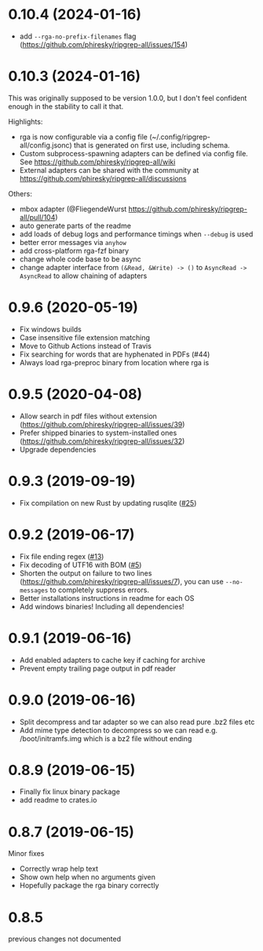 # 0.10.4 (2024-01-16)

- add `--rga-no-prefix-filenames` flag (https://github.com/phiresky/ripgrep-all/issues/154)

# 0.10.3 (2024-01-16)

This was originally supposed to be version 1.0.0, but I don't feel confident enough in the stability to call it that.

Highlights:

- rga is now configurable via a config file (~/.config/ripgrep-all/config.jsonc) that is generated on first use, including schema.
- Custom subprocess-spawning adapters can be defined via config file. See https://github.com/phiresky/ripgrep-all/wiki
- External adapters can be shared with the community at https://github.com/phiresky/ripgrep-all/discussions

Others:

- mbox adapter (@FliegendeWurst https://github.com/phiresky/ripgrep-all/pull/104)
- auto generate parts of the readme
- add loads of debug logs and performance timings when `--debug` is used
- better error messages via `anyhow`
- add cross-platform rga-fzf binary
- change whole code base to be async
- change adapter interface from `(&Read, &Write) -> ()` to `AsyncRead -> AsyncRead` to allow chaining of adapters

# 0.9.6 (2020-05-19)

- Fix windows builds
- Case insensitive file extension matching
- Move to Github Actions instead of Travis
- Fix searching for words that are hyphenated in PDFs (#44)
- Always load rga-preproc binary from location where rga is

# 0.9.5 (2020-04-08)

- Allow search in pdf files without extension (https://github.com/phiresky/ripgrep-all/issues/39)
- Prefer shipped binaries to system-installed ones (https://github.com/phiresky/ripgrep-all/issues/32)
- Upgrade dependencies

# 0.9.3 (2019-09-19)

- Fix compilation on new Rust by updating rusqlite ([#25](https://github.com/phiresky/ripgrep-all/pull/25))

# 0.9.2 (2019-06-17)

- Fix file ending regex ([#13](https://github.com/phiresky/ripgrep-all/issues/13))
- Fix decoding of UTF16 with BOM ([#5](https://github.com/phiresky/ripgrep-all/issues/5))
- Shorten the output on failure to two lines (https://github.com/phiresky/ripgrep-all/issues/7), you can use `--no-messages` to completely suppress errors.
- Better installations instructions in readme for each OS
- Add windows binaries! Including all dependencies!

# 0.9.1 (2019-06-16)

- Add enabled adapters to cache key if caching for archive
- Prevent empty trailing page output in pdf reader

# 0.9.0 (2019-06-16)

- Split decompress and tar adapter so we can also read pure .bz2 files etc
- Add mime type detection to decompress so we can read e.g. /boot/initramfs.img which is a bz2 file without ending

# 0.8.9 (2019-06-15)

- Finally fix linux binary package
- add readme to crates.io

# 0.8.7 (2019-06-15)

Minor fixes

- Correctly wrap help text
- Show own help when no arguments given
- Hopefully package the rga binary correctly

# 0.8.5

previous changes not documented
